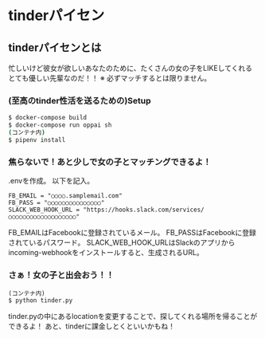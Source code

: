 # tinderパイセン
## tinderパイセンとは
忙しいけど彼女が欲しいあなたのために、たくさんの女の子をLIKEしてくれる
とても優しい先輩なのだ！！
※ 必ずマッチするとは限りません。
### (至高のtinder性活を送るための)Setup
```sh
$ docker-compose build
$ docker-compose run oppai sh
(コンテナ内)
$ pipenv install
```
### 焦らないで！あと少しで女の子とマッチングできるよ！
.envを作成。
以下を記入。
```.env
FB_EMAIL = "○○○○.samplemail.com"
FB_PASS = "○○○○○○○○○○○○○○○"
SLACK_WEB_HOOK_URL = "https://hooks.slack.com/services/○○○○○○○○○○○○○○○○○○○"
```
FB_EMAILはFacebookに登録されているメール。
FB_PASSはFacebookに登録されているパスワード。
SLACK_WEB_HOOK_URLはSlackのアプリからincoming-webhookをインストールすると、生成されるURL。
### さぁ！女の子と出会おう！！
```
(コンテナ内)
$ python tinder.py
```
tinder.pyの中にあるlocationを変更することで、探してくれる場所を帰ることができるよ！
あと、tinderに課金しとくといいかもね！